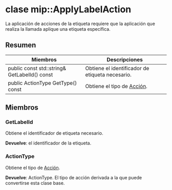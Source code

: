 # <a name="class-mipapplylabelaction"></a>clase mip::ApplyLabelAction 
La aplicación de acciones de la etiqueta requiere que la aplicación que realiza la llamada aplique una etiqueta específica.
  
## <a name="summary"></a>Resumen
 Miembros                        | Descripciones                                
--------------------------------|---------------------------------------------
 public const std::string& GetLabelId() const  |  Obtiene el identificador de etiqueta necesario.
 public ActionType GetType() const  |  Obtiene el tipo de [Acción](class_mip_action.md).
  
## <a name="members"></a>Miembros
  
### <a name="getlabelid"></a>GetLabelId
Obtiene el identificador de etiqueta necesario.

  
**Devuelve**: el identificador de la etiqueta.
  
### <a name="actiontype"></a>ActionType
Obtiene el tipo de [Acción](class_mip_action.md).

  
**Devuelve**: ActionType. El tipo de acción derivada a la que puede convertirse esta clase base.